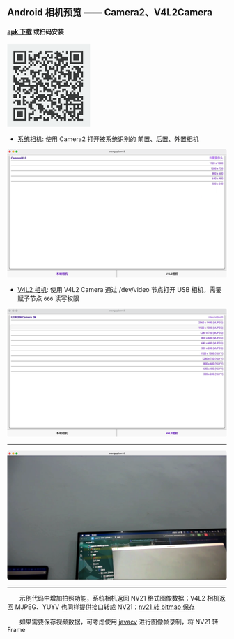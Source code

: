 Android 相机预览 —— Camera2、V4L2Camera
--

#### [apk 下载](./imgs/app-debug.apk) 或扫码安装

![](./imgs/Xnip2025-09-20_14-42-08.png)

- [系统相机](./libcamera-sys): 使用 Camera2 打开被系统识别的 前置、后置、外置相机

![](./imgs/Xnip2025-09-20_01-11-35.png)

- [V4L2 相机](./libcamera-v4l2): 使用 V4L2 Camera 通过 /dev/video 节点打开 USB 相机，需要赋予节点 `666` 读写权限

![](./imgs/Xnip2025-09-20_01-11-26.png)

<hr/>

![](./imgs/Xnip2025-09-20_01-11-12.png)

<hr/>

&emsp;&emsp;示例代码中增加拍照功能，系统相机返回 NV21 格式图像数据；V4L2 相机返回 MJPEG、YUYV 也同样提供接口转成 NV21；[nv21 转 bitmap 保存](./app/src/main/java/com/jinyx/camera/image/ImageHelper.kt)

&emsp;&emsp;如果需要保存视频数据，可考虑使用 [javacv](https://github.com/bytedeco/javacv) 进行图像帧录制，将 NV21 转 Frame
